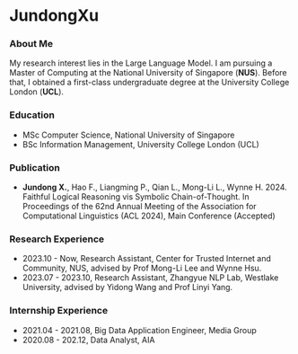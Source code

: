 # JundongXu

### About Me
My research interest lies in the Large Language Model. I am pursuing a Master of Computing at the National University of Singapore (**NUS**). Before that, I obtained a first-class undergraduate degree at the University College London (**UCL**).

### Education
- MSc Computer Science, National University of Singapore
- BSc Information Management, University College London (UCL)

### Publication
- **Jundong X.**, Hao F., Liangming P., Qian L., Mong-Li L., Wynne H. 2024. Faithful Logical Reasoning vis Symbolic Chain-of-Thought. In Proceedings of the 62nd Annual Meeting of the Association for Computational Linguistics (ACL 2024), Main Conference (Accepted)

### Research Experience
- 2023.10 - Now, Research Assistant, Center for Trusted Internet and Community, NUS, advised by Prof Mong-Li Lee and Wynne Hsu.
- 2023.07 - 2023.10, Research Assistant, Zhangyue NLP Lab, Westlake University, advised by Yidong Wang and Prof Linyi Yang.

### Internship Experience
- 2021.04 - 2021.08, Big Data Application Engineer, Media Group
- 2020.08 - 202.12, Data Analyst, AIA
